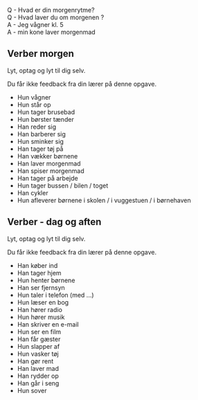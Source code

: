 
Q - Hvad er din morgenrytme? \
Q - Hvad laver du om morgenen ? \
A - Jeg vågner kl. 5 \
A - min kone laver morgenmad

## Verber morgen
Lyt, optag og lyt til dig selv.

Du får ikke feedback fra din lærer på denne opgave.

- Hun vågner
- Hun står op
- Hun tager brusebad
- Hun børster tænder
- Han reder sig
- Han barberer sig
- Hun sminker sig
- Han tager tøj på
- Han vækker børnene
- Han laver morgenmad
- Han spiser morgenmad
- Han tager på arbejde
- Hun tager bussen / bilen / toget
- Han cykler
- Hun afleverer børnene i skolen / i vuggestuen / i børnehaven

## Verber - dag og aften
Lyt, optag og lyt til dig selv.

Du får ikke feedback fra din lærer på denne opgave.

- Han køber ind
- Han tager hjem
- Hun henter børnene
- Han ser fjernsyn
- Hun taler i telefon (med ...)
- Hun læser en bog
- Han hører radio
- Hun hører musik
- Han skriver en e-mail
- Hun ser en film
- Han får gæster
- Hun slapper af
- Hun vasker tøj
- Han gør rent
- Han laver mad
- Han rydder op
- Han går i seng
- Hun sover
